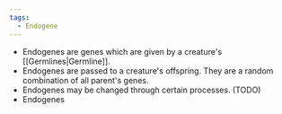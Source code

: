 ```yaml
---
tags:
  - Endogene
---
```

- Endogenes are genes which are given by a creature's [[Germlines|Germline]]. 
- Endogenes are passed to a creature's offspring. They are a random combination of all parent's genes.
- Endogenes may be changed through certain processes. (TODO)
- Endogenes